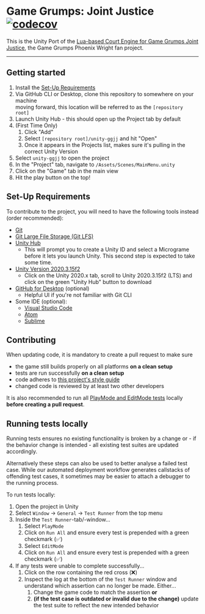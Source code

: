 # Game Grumps: Joint Justice [![codecov](https://codecov.io/gh/Studio-Lovelies/GG-JointJustice-Unity/branch/develop/graph/badge.svg?token=EM2MPOLMP7)](https://codecov.io/gh/Studio-Lovelies/GG-JointJustice-Unity)

This is the Unity Port of the [Lua-based Court Engine for Game Grumps Joint Justice](https://github.com/IsaacLaquerre/GameGrumpsJointJustice), the Game Grumps Phoenix Wright fan project.

---
## Getting started

1. Install the [Set-Up Requirements](#set-up-requirements)
2. Via GitHub CLI or Desktop, clone this repository to somewhere on your machine  
   moving forward, this location will be referred to as the `[repository root]`
3. Launch Unity Hub - this should open up the Project tab by default
4. (First Time Only)
    1. Click "Add"
    2. Select `[repository root]/unity-ggjj` and hit "Open"
    3. Once it appears in the Projects list, makes sure it's pulling in the correct Unity Version
5. Select `unity-ggjj` to open the project
6. In the "Project" tab, navigate to `/Assets/Scenes/MainMenu.unity`
7. Click on the "Game" tab in the main view
8. Hit the play button on the top!

## Set-Up Requirements

To contribute to the project, you will need to have the following tools instead (order recommended):

- [Git](https://git-scm.com/downloads)
- [Git Large File Storage (Git LFS)](https://git-lfs.github.com/)
- [Unity Hub](https://unity3d.com/get-unity/download)
  - This will prompt you to create a Unity ID and select a Micrograme before it lets you launch Unity. This second step is expected to take some time.
- [Unity Version 2020.3.15f2](https://unity3d.com/get-unity/download/archive)
  - Click on the Unity 2020.x tab, scroll to Unity 2020.3.15f2 (LTS) and click on the green "Unity Hub" button to download
- [GitHub for Desktop](https://desktop.github.com/) (optional)
  - Helpful UI if you're not familiar with Git CLI
- Some IDE (optional):
  - [Visual Studio Code](https://code.visualstudio.com/)
  - [Atom](https://atom.io/)
  - [Sublime](https://www.sublimetext.com/download)


## Contributing
When updating code, it is mandatory to create a pull request to make sure
- the game still builds properly on all platforms **on a clean setup**
- tests are run successfully **on a clean setup**
- code adheres to [this project's style guide](https://docs.google.com/document/d/1zN4Yx62PpyXhu1g_AhtTZSC8k9e4zqWbzQPt1Hlw9Ag/edit)
- changed code is reviewed by at least two other developers

It is also recommended to run all [PlayMode and EditMode tests](https://docs.unity3d.com/Packages/com.unity.test-framework@1.0/manual/edit-mode-vs-play-mode-tests.html) locally **before creating a pull request**.  

## Running tests locally
Running tests ensures no existing functionality is broken by a change or - if the behavior change is intended - all existing test suites are updated accordingly.

Alternatively these steps can also be used to better analyse a failed test case. While our automated deployment workflow generates callstacks of offending test cases, it sometimes may be easier to attach a debugger to the running process.

To run tests locally:
1. Open the project in Unity
2. Select `Window` -> `General` -> `Test Runner` from the top menu
3. Inside the `Test Runner`-tab/-window...
   1. Select `PlayMode`
   2. Click on `Run All` and ensure every test is prepended with a green checkmark (✅)
   3. Select `EditMode`
   4. Click on `Run All` and ensure every test is prepended with a green checkmark (✅)
4. If any tests were unable to complete successfully...
   1. Click on the row containing the red cross (❌)
   2. Inspect the log at the bottom of the `Test Runner` window and understand which assertion can no longer be made. Either...
      1. Change the game code to match the assertion **or**
      2. **(if the test case is outdated or invalid due to the change)** update the test suite to reflect the new intended behavior
